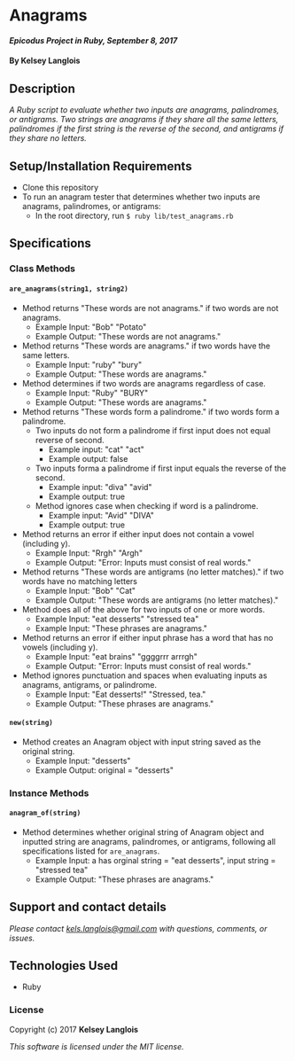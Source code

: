 # Anagrams

#### _Epicodus Project in Ruby, September 8, 2017_

#### By Kelsey Langlois

## Description

_A Ruby script to evaluate whether two inputs are anagrams, palindromes, or antigrams. Two strings are anagrams if they share all the same letters, palindromes if the first string is the reverse of the second, and antigrams if they share no letters._

## Setup/Installation Requirements

* Clone this repository
* To run an anagram tester that determines whether two inputs are anagrams, palindromes, or antigrams:
  * In the root directory, run ```$ ruby lib/test_anagrams.rb```

## Specifications

### Class Methods
#### ```are_anagrams(string1, string2)```
* Method returns "These words are not anagrams." if two words are not anagrams.
  * Example Input: "Bob" "Potato"
  * Example Output: "These words are not anagrams."
* Method returns "These words are anagrams." if two words have the same letters.
  * Example Input: "ruby" "bury"
  * Example Output: "These words are anagrams."
* Method determines if two words are anagrams regardless of case.
  * Example Input: "Ruby" "BURY"
  * Example Output: "These words are anagrams."
* Method returns "These words form a palindrome." if two words form a palindrome.
  * Two inputs do not form a palindrome if first input does not equal reverse of second.
    * Example input: "cat" "act"
    * Example output: false
  * Two inputs forma a palindrome if first input equals the reverse of the second.
    * Example input: "diva" "avid"
    * Example output: true
  * Method ignores case when checking if word is a palindrome.
    * Example input: "Avid" "DIVA"
    * Example output: true
* Method returns an error if either input does not contain a vowel (including y).
  * Example Input: "Rrgh" "Argh"
  * Example Output: "Error: Inputs must consist of real words."
* Method returns "These words are antigrams (no letter matches)." if two words have no matching letters
  * Example Input: "Bob" "Cat"
  * Example Output: "These words are antigrams (no letter matches)."
* Method does all of the above for two inputs of one or more words.
  * Example Input: "eat desserts" "stressed tea"
  * Example Input: "These phrases are anagrams."
* Method returns an error if either input phrase has a word that has no vowels (including y).
  * Example Input: "eat brains" "ggggrrr arrrgh"
  * Example Output: "Error: Inputs must consist of real words."
* Method ignores punctuation and spaces when evaluating inputs as anagrams, antigrams, or palindrome.
  * Example Input: "Eat desserts!" "Stressed, tea."
  * Example Output: "These phrases are anagrams."

#### ```new(string)```

* Method creates an Anagram object with input string saved as the original string.
  * Example Input: "desserts"
  * Example Output: original = "desserts"

### Instance Methods
#### ```anagram_of(string)```

* Method determines whether original string of Anagram object and inputted string are anagrams, palindromes, or antigrams, following all specifications listed for ```are_anagrams```.
  * Example Input: a has orginal string = "eat desserts", input string = "stressed tea"
  * Example Output: "These phrases are anagrams."

## Support and contact details

_Please contact [kels.langlois@gmail.com](mailto:kels.langlois@gmail.com) with questions, comments, or issues._

## Technologies Used

* Ruby

### License

Copyright (c) 2017 **Kelsey Langlois**

*This software is licensed under the MIT license.*

